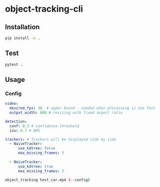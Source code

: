 # object-tracking-cli

## Installation
```bash
pip install -e .
```

## Test
```bash
pytest .
```

## Usage

### Config
```yaml
video:
  desired_fps: 30. # upper bound - needed when processing is too fast
  output_width: 800 # resizing with fixed aspect ratio

detection:
  conf: 0.3 # confidence threshold 
  iou: 0.7 # NMS

trackers: # Trackers will be displayed side by side
  - NaiveTracker:
      use_kdtree: false
      max_missing_frames: 3
  
  - NaiveTracker:
      use_kdtree: true
      max_missing_frames: 3

```
```bash
object_tracking test_car.mp4 (--config)
```